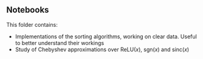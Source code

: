 ## Notebooks

This folder contains:
- Implementations of the sorting algorithms, working on clear data. Useful to better understand their workings
- Study of Chebyshev approximations over ReLU$(x)$, sgn$(x)$ and sinc$(x)$

